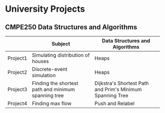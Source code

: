# University Projects
<h2> CMPE250 Data Structures and Algorithms </h2>

|       | Subject | Data Structures and Algorithms |
|--------|---------|--------------------------------|
|Project1|Simulating distribution of houses|Heaps|
|Project2|Discrete-event simulation|Heaps|
|Project3|Finding the shortest path and minimum spanning tree|Dijkstra's Shortest Path and Prim's Minimum Spanning Tree
|Project4|Finding max flow|Push and Relabel

